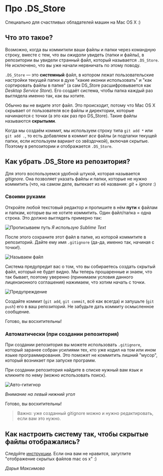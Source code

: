 # Про .DS_Store
Специально для счастливых обладателей машин на Mac OS X :)

## Что это такое?
Возможно, когда вы коммитили ваши файлы и папки через командную строку, вместе с тем, что вы _ожидали_ увидеть (папки и файлы), в репозитории вы увидели странный файл, который называется ```.DS_Store```. Не исключено, что вы уже начали нервничать по этому поводу.

```.DS_Store``` — это **системный** файл, в котором лежат пользовательские настройки текущей папки в духе "какие иконки использовать" и "как сортировать файлы в папке" (а сам DS_Store расшифровывается как _Desktop Service Store_). Его создаёт система, чтобы папка каждый раз выглядела именно так, как вы хотите.

Обычно вы не видите этот файл. Это происходит, потому что Mac OS X скрывает от пользователя все файлы и директории, которые начинаются с точки (а это как раз про DS_Store). Такие файлы называются **скрытыми**.

Когда мы создаём коммит, мы используем строку типа ```git add *``` или ```git add .```, то есть добавляем в коммит _все_ файлы (и подпапки текущей папки, если используем вариант со звёздочкой), включая скрытые. Поэтому в репозитории и отображается ```.DS_Store```.

## Как убрать .DS_Store из репозитория?
Для этого воспользуемся удобной штукой, которая называется _gitignore_. Она позволяет указать файлы и папки, которые не нужно коммитить (что, на самом деле, вытекает из её названия: _git_ + _ignore_ :)

### Своими руками
Откройте любой текстовый редактор и пропишите в нём **пути** к файлам и папкам, которые вы не хотите коммитить. Один файл/папка = одна строка. Это должно выглядеть примерно так:

![Прописываем путь](https://pp.userapi.com/c831109/v831109092/54c38/MTK3Yidf8yA.jpg "Прописываем путь")
_Я использую Sublime Text_

После этого сохраните этот файл в папке, из которой коммитите в репозиторий. Дайте ему имя ```.gitignore``` (да-да, именно так, начиная с точки!).

![Называем файл](https://pp.userapi.com/c831109/v831109092/54c41/j5RJhd09p3M.jpg "Называем файл")

Система предупредит вас о том, что вы собираетесь создать скрытый файл, который не будет видно. Мы теперь прошаренные и знаем, что так бывает, поэтому уверенно (принимаем условия данного лицензионного соглашения) нажимаем, что хотим начать с точки.

![Предупреждение](https://pp.userapi.com/c831109/v831109092/54c48/8dVqoil85cI.jpg "Предупреждение")

Создайте коммит (```git add```, ```git commit```, всё как всегда) и запушьте (```git push```) его в ваш репозиторий. Не забудьте дать коммиту осмысленное сообщение.

Готово, вы восхитительны!

### Автоматически (при создании репозитория)
При создании репозитория вы можете использовать ```.gitignore```, который заранее собран усилиями тех, кто уже кодил на том или ином языке программирования. Это поможет не коммитить лишний "мусор", который возникает при запуске программ.

При создании репозитория найдите в списке нужный вам язык и кликните по нему (можно использовать поиск).

![Авто-гитигнор](https://pp.userapi.com/c831109/v831109092/54c50/oe2IIKp6mmw.jpg "Авто-гитигнор")

_Внимание на левый нижний угол_

Готово, вы восхитительны!

> Важно: уже созданный gitignore можно и нужно редактировать, если вам это нужно.

## Как настроить систему так, чтобы скрытые файлы отображались?

Следуйте [инструкции](https://ochprosto.com/kak-pokazat-skrytye-fajly-na-mac-os/). Если она вам не нравится, загуглите "отображение скрытых файлов mac os x" :)

*Дарья Максимова*